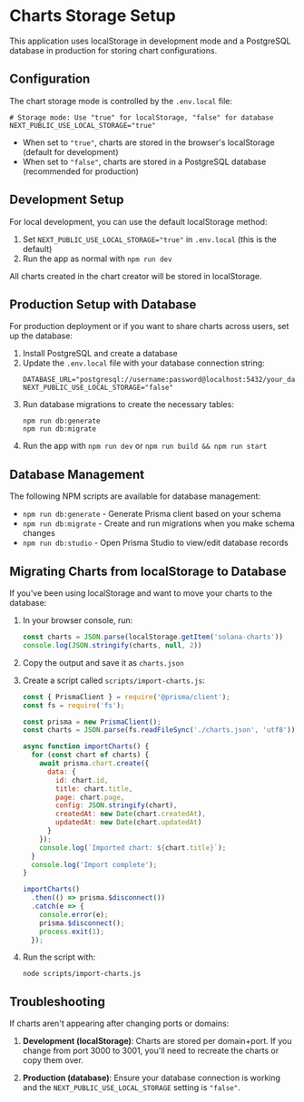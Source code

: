 # Charts Storage Setup

This application uses localStorage in development mode and a PostgreSQL database in production for storing chart configurations.

## Configuration

The chart storage mode is controlled by the `.env.local` file:

```
# Storage mode: Use "true" for localStorage, "false" for database
NEXT_PUBLIC_USE_LOCAL_STORAGE="true"
```

- When set to `"true"`, charts are stored in the browser's localStorage (default for development)
- When set to `"false"`, charts are stored in a PostgreSQL database (recommended for production)

## Development Setup

For local development, you can use the default localStorage method:

1. Set `NEXT_PUBLIC_USE_LOCAL_STORAGE="true"` in `.env.local` (this is the default)
2. Run the app as normal with `npm run dev`

All charts created in the chart creator will be stored in localStorage.

## Production Setup with Database

For production deployment or if you want to share charts across users, set up the database:

1. Install PostgreSQL and create a database
2. Update the `.env.local` file with your database connection string:
   ```
   DATABASE_URL="postgresql://username:password@localhost:5432/your_database_name"
   NEXT_PUBLIC_USE_LOCAL_STORAGE="false"
   ```
3. Run database migrations to create the necessary tables:
   ```
   npm run db:generate
   npm run db:migrate
   ```
4. Run the app with `npm run dev` or `npm run build && npm run start`

## Database Management

The following NPM scripts are available for database management:

- `npm run db:generate` - Generate Prisma client based on your schema
- `npm run db:migrate` - Create and run migrations when you make schema changes
- `npm run db:studio` - Open Prisma Studio to view/edit database records

## Migrating Charts from localStorage to Database

If you've been using localStorage and want to move your charts to the database:

1. In your browser console, run:
   ```javascript
   const charts = JSON.parse(localStorage.getItem('solana-charts'))
   console.log(JSON.stringify(charts, null, 2))
   ```

2. Copy the output and save it as `charts.json`

3. Create a script called `scripts/import-charts.js`:

   ```javascript
   const { PrismaClient } = require('@prisma/client');
   const fs = require('fs');

   const prisma = new PrismaClient();
   const charts = JSON.parse(fs.readFileSync('./charts.json', 'utf8'));

   async function importCharts() {
     for (const chart of charts) {
       await prisma.chart.create({
         data: {
           id: chart.id,
           title: chart.title,
           page: chart.page,
           config: JSON.stringify(chart),
           createdAt: new Date(chart.createdAt),
           updatedAt: new Date(chart.updatedAt)
         }
       });
       console.log(`Imported chart: ${chart.title}`);
     }
     console.log('Import complete');
   }

   importCharts()
     .then(() => prisma.$disconnect())
     .catch(e => {
       console.error(e);
       prisma.$disconnect();
       process.exit(1);
     });
   ```

4. Run the script with:
   ```
   node scripts/import-charts.js
   ```

## Troubleshooting

If charts aren't appearing after changing ports or domains:

1. **Development (localStorage)**: Charts are stored per domain+port. If you change from port 3000 to 3001, you'll need to recreate the charts or copy them over.

2. **Production (database)**: Ensure your database connection is working and the `NEXT_PUBLIC_USE_LOCAL_STORAGE` setting is `"false"`. 